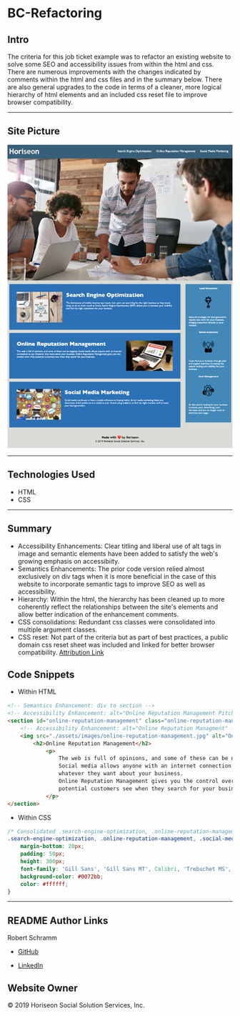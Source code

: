 # BC-Refactoring

## Intro

The criteria for this job ticket example was to refactor an existing website to solve some SEO and accessibility issues from within the html and css.  There are numerous improvements with the changes indicated by comments within the html and css files and in the summary below. There are also general upgrades to the code in terms of a cleaner, more logical hierarchy of html elements and an included css reset file to improve browser compatibility.

---

## Site Picture

![Refactoring Site Picture](./assets/images/BC-Refactoring-Site-Picture.png)

---

## Technologies Used

- HTML
- CSS

---

## Summary

- Accessibility Enhancements: Clear titling and liberal use of alt tags in image and semantic elements have been added to satisfy the web's growing emphasis on accessibiity.
- Semantics Enhancements: The prior code version relied almost exclusively on div tags when it is more beneficial in the case of this website to incorporate semantic tags to improve SEO as well as accessibility.
- Hierarchy: Within the html, the hierarchy has been cleaned up to more coherently reflect the relationships between the site's elements and allow better indication of the enhancement comments.
- CSS consolidations: Redundant css classes were consolidated into multiple argument classes.
- CSS reset: Not part of the criteria but as part of best practices, a public domain css reset sheet was included and linked for better browser compatibility. [Attribution Link](http://meyerweb.com/eric/tools/css/reset/)

## Code Snippets

- Within HTML

```html
<!-- Semantics Enhancement: div to section -->
<!-- Accessibility Enhancement: alt="Online Reputation Management Pitch"> -->
<section id="online-reputation-management" class="online-reputation-management" alt="Online Reputation Management Pitch">
    <!-- Accessibility Enhancement: alt="Online Reputation Managment" -->
    <img src="./assets/images/online-reputation-management.jpg" alt="Online Reputation Managment" class="float-right" />
        <h2>Online Reputation Management</h2>
            <p>
                The web is full of opinions, and some of these can be negative. 
                Social media allows anyone with an internet connection to say 
                whatever they want about your business. 
                Online Reputation Management gives you the control over what 
                potential customers see when they search for your business.
            </p>
</section>
```

- Within CSS

```css
/* Consolidated .search-engine-optimization, .online-reputation-management, .social-media-marketing css entries */
.search-engine-optimization, .online-reputation-management, .social-media-marketing {
    margin-bottom: 20px;
    padding: 50px;
    height: 300px;
    font-family: 'Gill Sans', 'Gill Sans MT', Calibri, 'Trebuchet MS', sans-serif;
    background-color: #0072bb;
    color: #ffffff;
}
```

---

## README Author Links

Robert Schramm
- [GitHub](https://github.com/rbrtpublic1)

- [LinkedIn](https://www.linkedin.com/in/robertwschramm/)

## Website Owner

&copy; 2019 Horiseon Social Solution Services, Inc.
